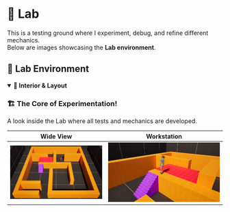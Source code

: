 # 🧪 Lab  

This is a testing ground where I experiment, debug, and refine different mechanics.  
Below are images showcasing the **Lab environment**.

## 🏢 Lab Environment  

<details open>
  <summary><strong>🔹 Interior & Layout</strong></summary>

  ### **🏗️ The Core of Experimentation!**  
  A look inside the Lab where all tests and mechanics are developed.

  | **Wide View** | **Workstation** |
  |------|------|
  | <img src="https://github.com/karakusnurullah/OP-WIP-Post-Apocalyptic-Adventure-Showcase/blob/main/Assets/Images/Building/Lab/Lab_1.png" width="560"> | <img src="https://github.com/karakusnurullah/OP-WIP-Post-Apocalyptic-Adventure-Showcase/blob/main/Assets/Images/Building/Lab/Lab_2.png" width="600"> |

</details>
